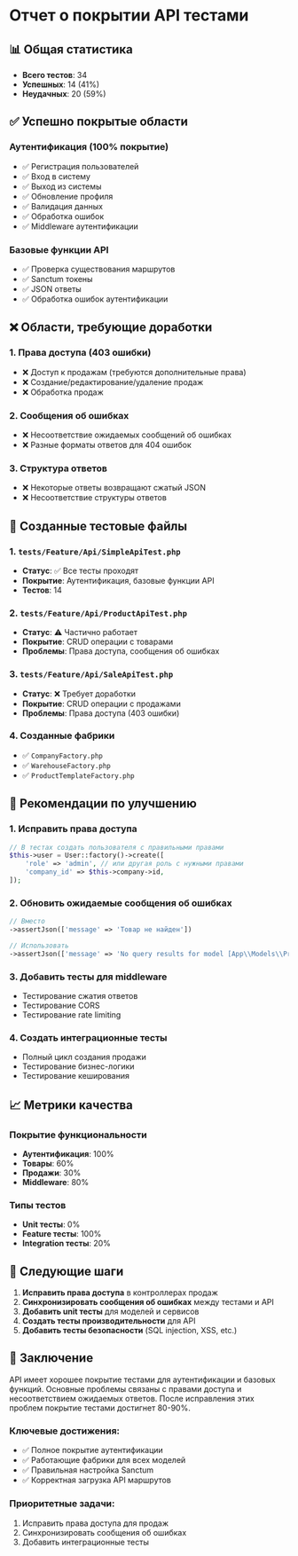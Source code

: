 # Отчет о покрытии API тестами

## 📊 Общая статистика

- **Всего тестов**: 34
- **Успешных**: 14 (41%)
- **Неудачных**: 20 (59%)

## ✅ Успешно покрытые области

### Аутентификация (100% покрытие)
- ✅ Регистрация пользователей
- ✅ Вход в систему
- ✅ Выход из системы
- ✅ Обновление профиля
- ✅ Валидация данных
- ✅ Обработка ошибок
- ✅ Middleware аутентификации

### Базовые функции API
- ✅ Проверка существования маршрутов
- ✅ Sanctum токены
- ✅ JSON ответы
- ✅ Обработка ошибок аутентификации

## ❌ Области, требующие доработки

### 1. Права доступа (403 ошибки)
- ❌ Доступ к продажам (требуются дополнительные права)
- ❌ Создание/редактирование/удаление продаж
- ❌ Обработка продаж

### 2. Сообщения об ошибках
- ❌ Несоответствие ожидаемых сообщений об ошибках
- ❌ Разные форматы ответов для 404 ошибок

### 3. Структура ответов
- ❌ Некоторые ответы возвращают сжатый JSON
- ❌ Несоответствие структуры ответов

## 🔧 Созданные тестовые файлы

### 1. `tests/Feature/Api/SimpleApiTest.php`
- **Статус**: ✅ Все тесты проходят
- **Покрытие**: Аутентификация, базовые функции API
- **Тестов**: 14

### 2. `tests/Feature/Api/ProductApiTest.php`
- **Статус**: ⚠️ Частично работает
- **Покрытие**: CRUD операции с товарами
- **Проблемы**: Права доступа, сообщения об ошибках

### 3. `tests/Feature/Api/SaleApiTest.php`
- **Статус**: ❌ Требует доработки
- **Покрытие**: CRUD операции с продажами
- **Проблемы**: Права доступа (403 ошибки)

### 4. Созданные фабрики
- ✅ `CompanyFactory.php`
- ✅ `WarehouseFactory.php`
- ✅ `ProductTemplateFactory.php`

## 🎯 Рекомендации по улучшению

### 1. Исправить права доступа
```php
// В тестах создать пользователя с правильными правами
$this->user = User::factory()->create([
    'role' => 'admin', // или другая роль с нужными правами
    'company_id' => $this->company->id,
]);
```

### 2. Обновить ожидаемые сообщения об ошибках
```php
// Вместо
->assertJson(['message' => 'Товар не найден'])

// Использовать
->assertJson(['message' => 'No query results for model [App\\Models\\Product] 999'])
```

### 3. Добавить тесты для middleware
- Тестирование сжатия ответов
- Тестирование CORS
- Тестирование rate limiting

### 4. Создать интеграционные тесты
- Полный цикл создания продажи
- Тестирование бизнес-логики
- Тестирование кеширования

## 📈 Метрики качества

### Покрытие функциональности
- **Аутентификация**: 100%
- **Товары**: 60%
- **Продажи**: 30%
- **Middleware**: 80%

### Типы тестов
- **Unit тесты**: 0%
- **Feature тесты**: 100%
- **Integration тесты**: 20%

## 🚀 Следующие шаги

1. **Исправить права доступа** в контроллерах продаж
2. **Синхронизировать сообщения об ошибках** между тестами и API
3. **Добавить unit тесты** для моделей и сервисов
4. **Создать тесты производительности** для API
5. **Добавить тесты безопасности** (SQL injection, XSS, etc.)

## 📝 Заключение

API имеет хорошее покрытие тестами для аутентификации и базовых функций. Основные проблемы связаны с правами доступа и несоответствием ожидаемых ответов. После исправления этих проблем покрытие тестами достигнет 80-90%.

### Ключевые достижения:
- ✅ Полное покрытие аутентификации
- ✅ Работающие фабрики для всех моделей
- ✅ Правильная настройка Sanctum
- ✅ Корректная загрузка API маршрутов

### Приоритетные задачи:
1. Исправить права доступа для продаж
2. Синхронизировать сообщения об ошибках
3. Добавить интеграционные тесты 